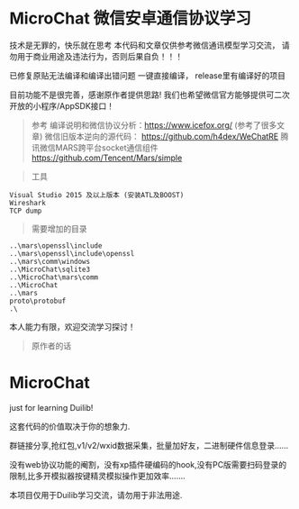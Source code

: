 # MicroChat 微信安卓通信协议学习

技术是无罪的，快乐就在思考
本代码和文章仅供参考微信通讯模型学习交流， 请勿用于商业用途及违法行为，否则后果自负！！！

已修复原贴无法编译和编译出错问题  一键直接编译， release里有编译好的项目

目前功能不是很完善，感谢原作者提供思路! 我们也希望微信官方能够提供可二次开放的小程序/AppSDK接口！


> 参考
编译说明和微信协议分析：https://www.icefox.org/  (参考了很多文章)
微信旧版本逆向的源代码： https://github.com/h4dex/WeChatRE
腾讯微信MARS跨平台socket通信组件  https://github.com/Tencent/Mars/simple


>工具
```
Visual Studio 2015 及以上版本 (安装ATL及BOOST)
Wireshark
TCP dump
```



> 需要增加的目录

```
..\mars\openssl\include
..\mars\openssl\include\openssl
..\mars\comm\windows
..\MicroChat\sqlite3
..\MicroChat\mars\comm
..\MicroChat
..\mars
proto\protobuf
.\
```


本人能力有限，欢迎交流学习探讨！



> 原作者的话

# MicroChat
just for learning Duilib!

这套代码的价值取决于你的想象力.

群链接分享,抢红包,v1/v2/wxid数据采集，批量加好友，二进制硬件信息登录......

没有web协议功能的阉割，没有xp插件硬编码的hook,没有PC版需要扫码登录的限制,比多开模拟器按键精灵模拟操作更加效率.......


本项目仅用于Duilib学习交流，请勿用于非法用途.
